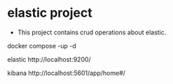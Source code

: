 
# elastic project

- This project contains crud operations about elastic.

docker compose -up -d

elastic
http://localhost:9200/

kibana
http://localhost:5601/app/home#/
